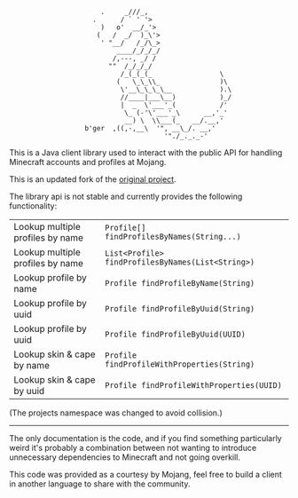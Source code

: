 ```nbtt
                       .     _///_,
                     .      / ` ' '>
                       )   o'  __/_'>
                      (   /  _/  )_\'>
                       ' "__/   /_/\_>
                           ____/_/_/_/
                          /,---, _/ /
                         ""  /_/_/_/
                            /_(_(_(_                 \
                           (   \_\_\\_               )\
                            \'__\_\_\_\__            ).\
                            //____|___\__)           )_/
                            |  _  \'___'_(           /'
                             \_ (-'\'___'_\      __,'_'
                             __) \  \\___(_   __/.__,'
                   b'ger  ,((,-,__\  '", __\_/. __,'
                                       '"./_._._-'
```

This is a Java client library used to interact with the public API for handling Minecraft accounts and profiles at Mojang.

This is an updated fork of the [original project](https://github.com/Mojang/AccountsClient).

The library api is not stable and currently provides the following functionality:

|||
| --- | --- |
| Lookup multiple profiles by name | `Profile[] findProfilesByNames(String...)`        |
| Lookup multiple profiles by name | `List<Profile> findProfilesByNames(List<String>)` |
| Lookup profile by name | `Profile findProfileByName(String)`               |
| Lookup profile by uuid | `Profile findProfileByUuid(String)`               |
| Lookup profile by uuid | `Profile findProfileByUuid(UUID)`                 |
| Lookup skin & cape by name | `Profile findProfileWithProperties(String)`       |
| Lookup skin & cape by uuid | `Profile findProfileWithProperties(UUID)`         |

(The projects namespace was changed to avoid collision.)

---

The only documentation is the code, and if you find something particularly weird it's probably a combination between not wanting to introduce unnecessary dependencies to Minecraft and not going overkill.

This code was provided as a courtesy by Mojang, feel free to build a client in another language to share with the community.
